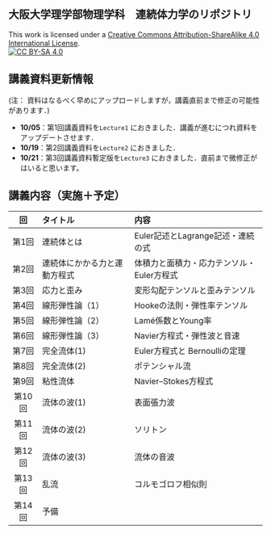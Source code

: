 ## 大阪大学理学部物理学科　連続体力学のリポジトリ
This work is licensed under a
[Creative Commons Attribution-ShareAlike 4.0 International License][cc-by-sa].<br>
[![CC BY-SA 4.0][cc-by-sa-image]][cc-by-sa]

[cc-by-sa]: http://creativecommons.org/licenses/by-sa/4.0/
[cc-by-sa-image]: https://licensebuttons.net/l/by-sa/4.0/88x31.png
[cc-by-sa-shield]: https://img.shields.io/badge/License-CC%20BY--SA%204.0-lightgrey.svg

## 講義資料更新情報
 (注： 資料はなるべく早めにアップロードしますが，講義直前まで修正の可能性があります．)
- **10/05**：第1回講義資料を`Lecture1` におきました．講義が進むにつれ資料をアップデートさせます．
- **10/19**：第2回講義資料を`Lecture2` におきました．
- **10/21**：第3回講義資料暫定版を`Lecture3` におきました．直前まで微修正がはいると思います。

## 講義内容（実施＋予定）

| 回 | タイトル | 内容 |
|:------:|:-----------|:------|
| 第1回  | 連続体とは | Euler記述とLagrange記述・連続の式 |
| 第2回  | 連続体にかかる力と運動方程式 | 体積力と面積力・応力テンソル・Euler方程式 |
| 第3回  | 応力と歪み | 変形勾配テンソルと歪みテンソル |
| 第4回  | 線形弾性論（1） | Hookeの法則・弾性率テンソル|
| 第5回  | 線形弾性論（2） | Lamé係数とYoung率 |
| 第6回  | 線形弾性論（3） | Navier方程式・弾性波と音速 |
| 第7回  | 完全流体(1) | Euler方程式と Bernoulliの定理 |
| 第8回  | 完全流体(2) | ポテンシャル流 |
| 第9回  | 粘性流体 | Navier–Stokes方程式 |
| 第10回  | 流体の波(1) | 表面張力波 |
| 第11回  | 流体の波(2) | ソリトン |
| 第12回  | 流体の波(3) | 流体の音波 |
| 第13回  | 乱流 | コルモゴロフ相似則 |
| 第14回  | 予備 |
